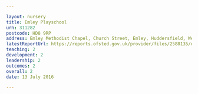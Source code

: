 ```yaml
---

layout: nursery
title: Emley Playschool
urn: 311282
postcode: HD8 9RP
address: Emley Methodist Chapel, Church Street, Emley, Huddersfield, West Yorkshire, HD8 9RP
latestReportUrl: https://reports.ofsted.gov.uk/provider/files/2588135/urn/311282.pdf
teaching: 2
development: 2
leadership: 2
outcomes: 2
overall: 2
date: 13 July 2016

---
```


